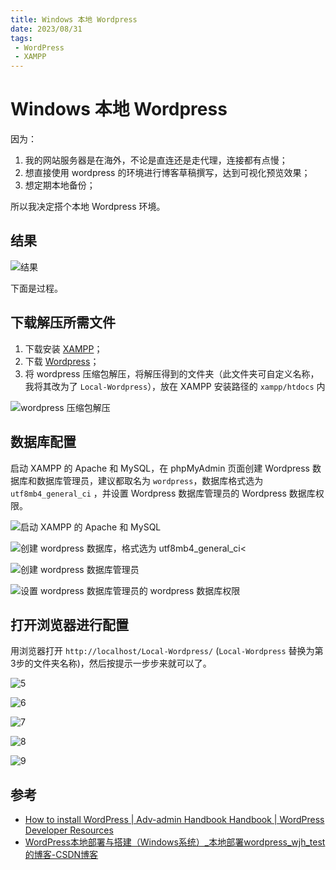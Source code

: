 ```yaml
---
title: Windows 本地 Wordpress
date: 2023/08/31
tags: 
 - WordPress
 - XAMPP
---
```


# Windows 本地 Wordpress

因为：

1. 我的网站服务器是在海外，不论是直连还是走代理，连接都有点慢；
2. 想直接使用 wordpress 的环境进行博客草稿撰写，达到可视化预览效果；
3. 想定期本地备份；

所以我决定搭个本地 Wordpress 环境。

## 结果

![结果](https://cdn.jsdelivr.net/gh/tangjan/imgBed/notes/2023/08/31/windows-local-wordpress/9.png)

下面是过程。

## 下载解压所需文件

1. 下载安装 [XAMPP](https://www.apachefriends.org/)；
2. 下载 [Wordpress](https://wordpress.org/)；
3. 将 wordpress 压缩包解压，将解压得到的文件夹（此文件夹可自定义名称，我将其改为了 `Local-Wordpress`），放在 XAMPP 安装路径的 `xampp/htdocs` 内

![wordpress 压缩包解压](https://cdn.jsdelivr.net/gh/tangjan/imgBed/notes/2023/08/31/windows-local-wordpress/1-move-wordpress-to-xampp-folder.png)

## 数据库配置

启动 XAMPP 的 Apache 和 MySQL，在 phpMyAdmin 页面创建 Wordpress 数据库和数据库管理员，建议都取名为 `wordpress`，数据库格式选为 `utf8mb4_general_ci` ，并设置 Wordpress 数据库管理员的 Wordpress 数据库权限。

![启动 XAMPP 的 Apache 和 MySQL](https://cdn.jsdelivr.net/gh/tangjan/imgBed/notes/2023/08/31/windows-local-wordpress/XMAPP.png)

![创建 wordpress 数据库，格式选为 utf8mb4_general_ci<](https://cdn.jsdelivr.net/gh/tangjan/imgBed/notes/2023/08/31/windows-local-wordpress/2-create-mysql-database.png)

![创建 wordpress 数据库管理员](https://cdn.jsdelivr.net/gh/tangjan/imgBed/notes/2023/08/31/windows-local-wordpress/3-add-mysql-user.png)

![设置 wordpress 数据库管理员的 wordpress 数据库权限](https://cdn.jsdelivr.net/gh/tangjan/imgBed/notes/2023/08/31/windows-local-wordpress/4-set-wordpres-user-privileges.png)

## 打开浏览器进行配置

用浏览器打开 `http://localhost/Local-Wordpress/` (`Local-Wordpress` 替换为第3步的文件夹名称)，然后按提示一步步来就可以了。

![5](https://cdn.jsdelivr.net/gh/tangjan/imgBed/notes/2023/08/31/windows-local-wordpress/5.png)

![6](https://cdn.jsdelivr.net/gh/tangjan/imgBed/notes/2023/08/31/windows-local-wordpress/6.png)

![7](https://cdn.jsdelivr.net/gh/tangjan/imgBed/notes/2023/08/31/windows-local-wordpress/7.png)

![8](https://cdn.jsdelivr.net/gh/tangjan/imgBed/notes/2023/08/31/windows-local-wordpress/8.png)

![9](https://cdn.jsdelivr.net/gh/tangjan/imgBed/notes/2023/08/31/windows-local-wordpress/9-result.png)

## 参考

* [How to install WordPress | Adv-admin Handbook Handbook | WordPress Developer Resources](https://developer.wordpress.org/advanced-administration/before-install/howto-install/)
* [WordPress本地部署与搭建（Windows系统）\_本地部署wordpress\_wjh\_test的博客-CSDN博客](https://blog.csdn.net/qq\_42699580/article/details/107612645)
